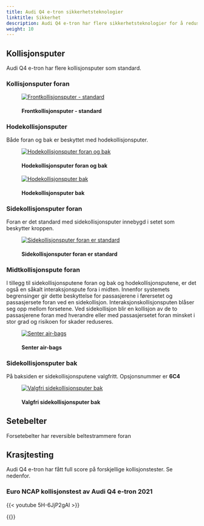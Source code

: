 ```yaml
---
title: Audi Q4 e-tron sikkerhetsteknologier
linktitle: Sikkerhet
description: Audi Q4 e-tron har flere sikkerhetsteknologier for å redusere skader ved kollisjoner
weight: 10
---
```

<!-- markdownlint-disable MD033 -->
## Kollisjonsputer

Audi Q4 e-tron har flere kollisjonsputer som standard.

### Kollisjonsputer foran

<figure>
    <a href="https://media.electrichasgoneaudi.net/multimedia/models/q4-e-tron/technology/safety/frontairbags.jpg">
        <img src="https://media.electrichasgoneaudi.net/multimedia/models/q4-e-tron/technology/safety/frontairbagss.jpg"
        alt="Frontkollisjonsputer - standard" title="Frontkollisjonsputer - standard">
    </a>
    <figcaption><h4>Frontkollisjonsputer - standard</h4></figcaption>
</figure>

### Hodekollisjonsputer

Både foran og bak er beskyttet med hodekollisjonsputer.

<figure>
    <a href="https://media.electrichasgoneaudi.net/multimedia/models/q4-e-tron/technology/safety/sideairbags.jpg">
        <img src="https://media.electrichasgoneaudi.net/multimedia/models/q4-e-tron/technology/safety/sideairbagss.jpg"
        alt="Hodekollisjonsputer foran og bak" title="Hodekollisjonsputer foran og bak">
    </a>
    <figcaption><h4>Hodekollisjonsputer foran og bak</h4></figcaption>
</figure>

<figure>
    <a href="https://media.electrichasgoneaudi.net/multimedia/models/q4-e-tron/technology/safety/airbagssiderear2.jpg">
        <img src="https://media.electrichasgoneaudi.net/multimedia/models/q4-e-tron/technology/safety/airbagssiderear2s.jpg"
        alt="Hodekollisjonsputer bak" title="Hodekollisjonsputer bak">
    </a>
    <figcaption><h4>Hodekollisjonsputer bak</h4></figcaption>
</figure>


### Sidekollisjonsputer foran

Foran er det standard med sidekollisjonsputer innebygd i setet som beskytter kroppen.

<figure>
    <a href="https://media.electrichasgoneaudi.net/multimedia/models/q4-e-tron/technology/safety/airbagssidefront.jpg">
        <img src="https://media.electrichasgoneaudi.net/multimedia/models/q4-e-tron/technology/safety/airbagssidefronts.jpg"
        alt="Sidekollisjonsputer foran er standard" title="Sidekollisjonsputer foran er standard">
    </a>
    <figcaption><h4>Sidekollisjonsputer foran er standard</h4></figcaption>
</figure>

### Midtkollisjonspute foran

I tillegg til sidekollisjonsputene foran og bak og hodekollisjonsputene, er det også en såkalt interaksjonspute fora i midten. Innenfor
systemets begrensinger gir dette beskyttelse for passasjerene i førersetet og passasjersete foran ved en sidekollisjon. Interaksjonskollisjonsputen blåser seg opp mellom forsetene. Ved sidekollisjon blir en kollisjon av de to passasjerene foran
med hverandre eller med passasjersetet foran minsket i stor grad og risikoen for skader reduseres.

<figure>
    <a href="https://media.electrichasgoneaudi.net/multimedia/models/q4-e-tron/technology/safety/consolairbag.jpg">
        <img src="https://media.electrichasgoneaudi.net/multimedia/models/q4-e-tron/technology/safety/consolairbags.jpg"
        alt="Senter air-bags" title="Senter air-bags">
    </a>
    <figcaption><h4>Senter air-bags</h4></figcaption>
</figure>

### Sidekollisjonsputer bak

På baksiden er sidekollisjonsputene valgfritt. Opsjonsnummer er **6C4** 

<figure>
    <a href="https://media.electrichasgoneaudi.net/multimedia/models/q4-e-tron/technology/safety/airbagssiderear.jpg">
        <img src="https://media.electrichasgoneaudi.net/multimedia/models/q4-e-tron/technology/safety/airbagssiderears.jpg"
        alt="Valgfri sidekollisjonsputer bak" title="Valgfri sidekollisjonsputer bak">
    </a>
    <figcaption><h4>Valgfri sidekollisjonsputer bak</h4></figcaption>
</figure>

## Setebelter

Forsetebelter har reversible beltestrammere foran

## Krasjtesting

Audi Q4 e-tron har fått full score på forskjellige kollisjonstester. Se nedenfor.

### Euro NCAP kollisjonstest av Audi Q4 e-tron 2021

{{< youtube 5H-6JjP2gAI >}}

{{<children description="true" />}}
